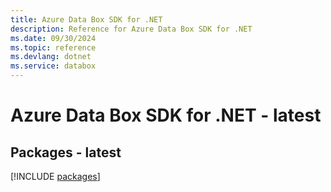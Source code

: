 ```yaml
---
title: Azure Data Box SDK for .NET
description: Reference for Azure Data Box SDK for .NET
ms.date: 09/30/2024
ms.topic: reference
ms.devlang: dotnet
ms.service: databox
---
```

# Azure Data Box SDK for .NET - latest
## Packages - latest
[!INCLUDE [packages](data-box-index.md)]
